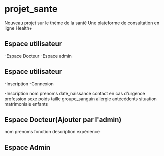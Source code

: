 # projet_sante
Nouveau projet sur le thème de la santé
Une plateforme de consultation en ligne
Health+

## Espace utilisateur
-Espace Docteur
-Espace admin

## Espace utilisateur
-Inscription
-Connexion

-Inscription
nom
prenoms
date_naissance
contact
en cas d'urgence
profession
sexe
poids
taille
groupe_sanguin
allergie
antécédents
situation matrimoniale
enfants

## Espace Docteur(Ajouter par l'admin)
nom
prenoms
fonction
description
expérience

## Espace Admin